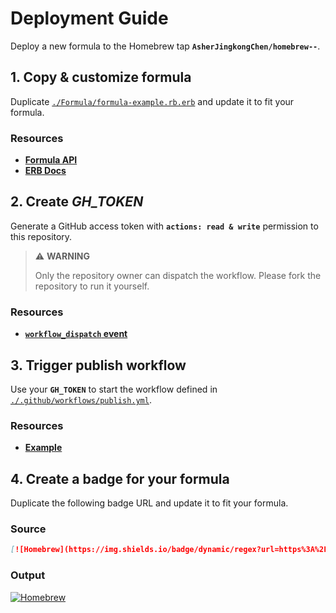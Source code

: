 # Deployment Guide

Deploy a new formula to the Homebrew tap **`AsherJingkongChen/homebrew--`**.

## 1. Copy & customize formula

Duplicate [`./Formula/formula-example.rb.erb`](./Formula/formula-example.rb.erb) and update it to fit your formula.

### Resources

-   [**Formula API**](https://rubydoc.brew.sh/Formula)
-   [**ERB Docs**](https://docs.ruby-lang.org/en/3.4/ERB.html)

## 2. Create _**GH_TOKEN**_

Generate a GitHub access token with **`actions: read & write`** permission to this repository.

> ⚠️ **WARNING**
>
> Only the repository owner can dispatch the workflow. Please fork the repository to run it yourself.

### Resources

-   [**`workflow_dispatch` event**](https://docs.github.com/en/actions/writing-workflows/choosing-when-your-workflow-runs/events-that-trigger-workflows#workflow_dispatch)

## 3. Trigger publish workflow

Use your **`GH_TOKEN`** to start the workflow defined in [`./.github/workflows/publish.yml`](./.github/workflows/publish.yml).

### Resources

-   [**Example**](https://github.com/AsherJingkongChen/formula-example/blob/main/.github/workflows/ci.yml)

## 4. Create a badge for your formula

Duplicate the following badge URL and update it to fit your formula.

### Source

```markdown
[![Homebrew](https://img.shields.io/badge/dynamic/regex?url=https%3A%2F%2Fraw.githubusercontent.com%2FAsherJingkongChen%2Fhomebrew--%2Frefs%2Fheads%2Fmain%2FFormula%2Fformula-example.rb&search=version%20%22%28%5B0-9%5D%2B.%5B0-9%5D%2B.%5B0-9%5D%2B%29%22&replace=v%241&style=for-the-badge&label=homebrew&logo=homebrew&logoColor=fc9&labelColor=333&color=b73)](https://github.com/AsherJingkongChen/homebrew--/blob/main/Formula/formula-example.rb)
```

### Output

[![Homebrew](https://img.shields.io/badge/dynamic/regex?url=https%3A%2F%2Fraw.githubusercontent.com%2FAsherJingkongChen%2Fhomebrew--%2Frefs%2Fheads%2Fmain%2FFormula%2Fformula-example.rb&search=version%20%22%28%5B0-9%5D%2B.%5B0-9%5D%2B.%5B0-9%5D%2B%29%22&replace=v%241&style=for-the-badge&label=homebrew&logo=homebrew&logoColor=fc9&labelColor=333&color=b73)](https://github.com/AsherJingkongChen/homebrew--/blob/main/Formula/formula-example.rb)
